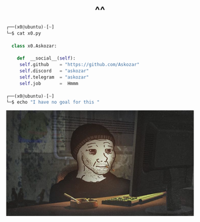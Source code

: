 <h1 align="center">^^</h1>


```py
┌──(x0@ubuntu)-[~]
└─$ cat x0.py

  class x0.Askozar:
  
    def  __social__(self):
     self.github    = "https://github.com/Askozar"
     self.discord   = "askozar"
     self.telegram  = "askozar"
     self.job       =  Hmmm
  
┌──(x0@ubuntu)-[~]
└─$ echo "I have no goal for this "
```
![X](65bb8be8de8743022f718c4de898b429.jpg)
